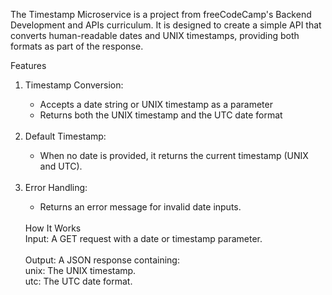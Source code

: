 <p>The Timestamp Microservice is a project from freeCodeCamp's Backend Development and APIs curriculum. It is designed to create a simple API that converts human-readable dates and UNIX timestamps, providing both formats as part of the response.</p>
<div>Features</div>
<ol>
<li>Timestamp Conversion:</li>

<ul>
<li>Accepts a date string or UNIX timestamp as a parameter</li>
<li>Returns both the UNIX timestamp and the UTC date format</li>
</ul>
<br>

<li>Default Timestamp:</li>
<ul>
<li>When no date is provided, it returns the current timestamp (UNIX and UTC).</li>
</ul>
<br>
<li>Error Handling:</li>
<ul>
 <li>Returns an error message for invalid date inputs.</li>
</ul
</ol>
  <br>
How It Works<br>
Input: A GET request with a date or timestamp parameter.<br><br>
Output: A JSON response containing:<br>
unix: The UNIX timestamp.<br>
utc: The UTC date format.

